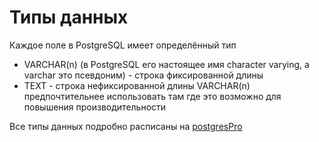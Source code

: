 # Типы данных

Каждое поле в PostgreSQL имеет определённый тип

- VARCHAR(n) (в PostgreSQL его настоящее имя character varying, а varchar это псевдоним) - строка фиксированной длины
- TEXT - строка нефиксированной длины
VARCHAR(n) предпочтительнее использовать там где это возможно для повышения производительности

Все типы данных подробно расписаны на [postgresPro](https://postgrespro.ru/docs/postgresql/9.6/datatype)
